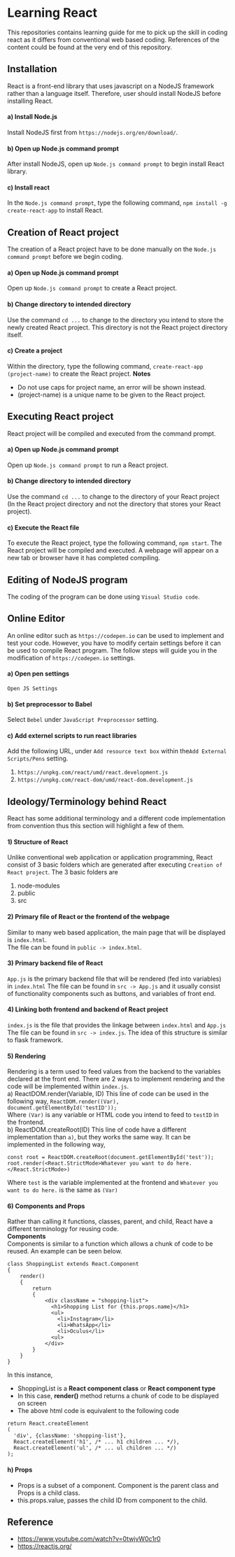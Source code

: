 # Learning React
This repositories contains learning guide for me to pick up the skill in coding react as it differs from conventional web based coding. References of the content could be found at the very end of this repository.
## Installation
React is a front-end library that uses javascript on a NodeJS framework rather than a language itself. Therefore, user should install NodeJS before installing React.
#### a) Install Node.js
Install NodeJS first from ```https://nodejs.org/en/download/```.
#### b) Open up Node.js command prompt
After install NodeJS, open up ```Node.js command prompt``` to begin install React library.
#### c) Install react
In the ```Node.js command prompt```, type the following command, ```npm install -g create-react-app``` to install React.

## Creation of React project
The creation of a React project have to be done manually on the ```Node.js command prompt``` before we begin coding.
#### a) Open up Node.js command prompt
Open up ```Node.js command prompt``` to create a React project.
#### b) Change directory to intended directory
Use the command ```cd ...``` to change to the directory you intend to store the newly created React project. This directory is not the React project directory itself.
#### c) Create a project 
Within the directory, type the following command, ```create-react-app (project-name)``` to create the React project.
**Notes**
- Do not use caps for project name, an error will be shown instead.
- (project-name) is a unique name to be given to the React project.

## Executing React project
React project will be compiled and executed from the command prompt.
#### a) Open up Node.js command prompt
Open up ```Node.js command prompt``` to run a React project.
#### b) Change directory to intended directory
Use the command ```cd ...``` to change to the directory of your React project (In the React project directory and not the directory that stores your React project).
#### c) Execute the React file
To execute the React project, type the following command, ```npm start```. The React project will be compiled and executed. A webpage will appear on a new tab or browser have it has completed compiling.

## Editing of NodeJS program
The coding of the program can be done using ```Visual Studio code```.

## Online Editor
An online editor such as ```https://codepen.io``` can be used to implement and test your code. However, you have to modify certain settings before it can be used to compile React program. The follow steps will guide you in the modification of ```https://codepen.io``` settings.
#### a) Open pen settings
```Open JS Settings```
#### b) Set preprocessor to Babel
Select ```Bebel``` under ```JavaScript Preprocessor``` setting.
#### c) Add externel scripts to run react libraries
Add the following URL, under ```Add resource text box``` within the```Add External Scripts/Pens``` setting.
1) ```https://unpkg.com/react/umd/react.development.js```  
2) ```https://unpkg.com/react-dom/umd/react-dom.development.js```
 

## Ideology/Terminology behind React
React has some additional terminology and a different code implementation from convention thus this section will highlight a few of them.
#### 1) Structure of React
Unlike conventional web application or application programming, React consist of 3 basic folders which are generated after executing ```Creation of React project```. The 3 basic folders are
1) node-modules
2) public
3) src
#### 2) Primary file of React or the frontend of the webpage
Similar to many web based application, the main page that will be displayed is ```index.html```.  
The file can be found in ```public -> index.html```.
#### 3) Primary backend file of React
```App.js``` is the primary backend file that will be rendered (fed into variables) in ```index.html```
The file can be found in ```src -> App.js``` and it usually consist of functionality components such as buttons, and variables of front end.
#### 4) Linking both frontend and backend of React project
```index.js``` is the file that provides the linkage between ```index.html``` and ```App.js```
The file can be found in ```src -> index.js```. The idea of this structure is similar to flask framework.
#### 5) Rendering
Rendering is a term used to feed values from the backend to the variables declared at the front end. There are 2 ways to implement rendering and the code will be implemented within ```index.js```.  
a) ReactDOM.render(Variable, ID)
This line of code can be used in the following way, ```ReactDOM.render((Var), document.getElementById('testID'));```  
Where ```(Var)``` is any variable or HTML code you intend to feed to ```testID``` in the frontend.  
b) ReactDOM.createRoot(ID)
This line of code have a different implementation than ```a)```, but they works the same way. It can be implemented in the following way,  
```
const root = ReactDOM.createRoot(document.getElementById('test'));  
root.render(<React.StrictMode>Whatever you want to do here.</React.StrictMode>)
```  
Where ```test``` is the variable implemented at the frontend and ```Whatever you want to do here.``` is the same as ```(Var)```
#### 6) Components and Props
Rather than calling it functions, classes, parent, and child, React have a different terminology for reusing code.  
**Components**  
Components is similar to a function which allows a chunk of code to be reused. An example can be seen below.
```
class ShoppingList extends React.Component  
{  
    render()  
    {
        return
        {
            <div className = "shopping-list">
              <h1>Shopping List for {this.props.name}</h1>
              <ul>
                <li>Instagram</li>
                <li>WhatsApp</li>
                <li>Oculus</li>
              <ul>
            </div>
        }
    }
}
```
In this instance,
- ShoppingList is a **React component class** or **React component type**
- In this case, **render()** method returns a chunk of code to be displayed on screen
- The above html code is equivalent to the following code
```
return React.createElement
(
  'div', {className: 'shopping-list'},
  React.createElement('h1', /* ... h1 children ... */),
  React.createElement('ul', /* ... ul children ... */)
);
```
#### h) Props
- Props is a subset of a component. Component is the parent class and Props is a child class.
- this.props.value, passes the child ID from component to the child.

## Reference
- https://www.youtube.com/watch?v=0twjvW0c1r0
- https://reactjs.org/
